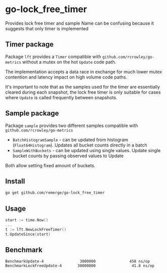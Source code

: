 # go-lock_free_timer

Provides lock free timer and sample
Name can be confusing because it suggests that only timer is implemented

## Timer package

Package `lft` provides a `Timer` compatible with
`github.com/rcrowley/go-metrics` without a mutex on the hot `Update` code path.

The implementation accepts a data race in exchange for much lower mutex
contention and latency impact on high volume code paths.

It's important to note that as the samples used for the timer are essentially
cleared during each snapshot, the lock free timer is only suitable for cases
where `Update` is called frequently between snapshots.

## Sample package

Package `sample` provides two different samples compatible with `github.com/rcrowley/go-metrics`

* `BatchHistogramSample` - can be updated from histogram (`Float64Histogram`). Updates all bucket counts directly in a batch
* `SampleWithBuckets` - can be updated using single values. Update single bucket counts by passing observed values to Update

Both allow setting fixed amount of buckets.

## Install

```bash
go get github.com/remerge/go-lock_free_timer
```

## Usage

```go
start := time.Now()
...
t := lft.NewLockFreeTimer()
t.UpdateSince(start)
```

## Benchmark

```
BenchmarkUpdate-4                3000000               458 ns/op
BenchmarkLockFreeUpdate-4       30000000                41.8 ns/op
```
